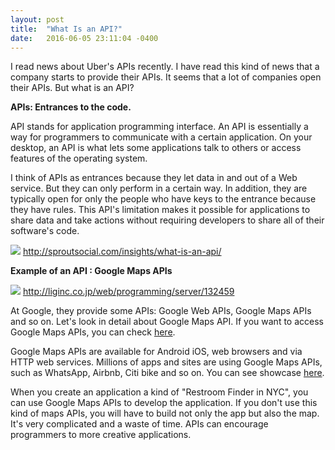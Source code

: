```yaml
---
layout: post
title:  "What Is an API?"
date:   2016-06-05 23:11:04 -0400
---
```



I read news about Uber's APIs recently. I have read this kind of news that a company starts to provide their APIs. It seems that a lot of companies open their APIs. But what is an API?






**APIs: Entrances to the code.**

API stands for application programming interface. An API is essentially a way for programmers to communicate with a certain application. On your desktop, an API is what lets some applications talk to others or access features of the operating system. 

I think of APIs as entrances because they let data in and out of a Web service. But they can only perform in a certain way. In addition, they are typically open for only the people who have keys to the entrance because they have rules. This API's limitation makes it possible for applications to share data and take actions without requiring developers to share all of their software's code. 

![](http://sproutsocial.com/insights/wp-content/uploads/2015/04/API_defined3-02.png)
http://sproutsocial.com/insights/what-is-an-api/





**Example of an API : Google Maps APIs**


![](http://cdn.liginc.co.jp/wp-content/uploads/2015/01/482.png)
http://liginc.co.jp/web/programming/server/132459



At Google, they provide some APIs: Google Web APIs, Google Maps APIs and so on. Let's look in detail about Google Maps API. If you want to access Google Maps APIs, you can check [here](https://developers.google.com/maps/?csw=1).


Google Maps APIs are available for Android iOS, web browsers and via HTTP web services. Millions of apps and sites are using Google Maps APIs, such as WhatsApp, Airbnb, Citi bike and so on. You can see showcase [here](https://developers.google.com/maps/showcase/).


When you create an application a kind of "Restroom Finder in NYC", you can use Google Maps APIs to develop the application. If you don't use this kind of maps APIs, you will have to build not only the app but also the map. It's very complicated and a waste of time. APIs can encourage programmers to more  creative applications.
